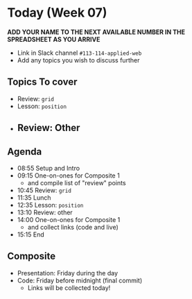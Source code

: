 # Today (Week 07)

**ADD YOUR NAME TO THE NEXT AVAILABLE NUMBER IN THE SPREADSHEET AS YOU ARRIVE**
- Link in Slack channel `#113-114-applied-web`
- Add any topics you wish to discuss further
  
## Topics To cover
- Review: `grid`
- Lesson: `position`
- Review: Other
	- 

## Agenda
- 08:55 Setup and Intro
- 09:15 One-on-ones for Composite 1
  - and compile list of "review" points
- 10:45 Review: `grid`
- 11:35 Lunch
- 12:35 Lesson: `position`
- 13:10 Review: other
- 14:00 One-on-ones for Composite 1
  - and collect links (code and live)
- 15:15 End

## Composite
- Presentation: Friday during the day
- Code: Friday before midnight (final commit)
  - Links will be collected today!